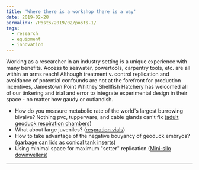 ```yaml
---
title: 'Where there is a workshop there is a way'
date: 2019-02-28
permalink: /Posts/2019/02/posts-1/
tags:
  - research
  - equipment
  - innovation
---
```

Working as a researcher in an industry setting is a unique experience with many benefits.
Access to seawater, powertools, carpentry tools, etc. are all within an arms reach!
Although treatment v. control replication and avoidance of potential confounds are not at the forefront for
production incentives, Jamestown Point Whitney Shellfish Hatchery has welcomed all of our tinkering
and trial and error to integrate experimental design in their space - no matter how gaudy or outlandish.

  * How do you measure metabolic rate of the world's largest burrowing bivalve? Nothing pvc, tupperware, and cable glands can't fix
([adult geoduck respiration chambers](https://SamGurr.github.io/images/adult_chambers.JPG))
  * What about large juveniles?
([respration vials](https://SamGurr.github.io/images/resp_chambers.JPG))
  * How to take advantage of the negative bouyancy of geoduck embryos?
([garbage can lids as conical tank inserts](https://SamGurr.github.io/images/hatch_setup.JPG))
  * Using minimal space for maximum "setter" replication
([Mini-silo downwellers](https://SamGurr.github.io/images/mini_silos.JPG))

------
